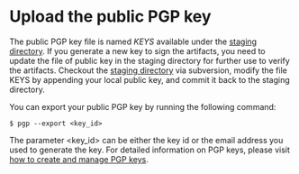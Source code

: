 <!--
#
# Licensed to the Apache Software Foundation (ASF) under one or more contributor
# license agreements.  See the NOTICE file distributed with this work for additional
# information regarding copyright ownership.  The ASF licenses this file to you
# under the Apache License, Version 2.0 (the # "License"); you may not use this
# file except in compliance with the License.  You may obtain a copy of the License
# at:
#
# http://www.apache.org/licenses/LICENSE-2.0
#
# Unless required by applicable law or agreed to in writing, software distributed
# under the License is distributed on an "AS IS" BASIS, WITHOUT WARRANTIES OR
# CONDITIONS OF ANY KIND, either express or implied.  See the License for the
# specific language governing permissions and limitations under the License.
#
-->

# Upload the public PGP key

The public PGP key file is named _KEYS_ available under the [staging directory](https://dist.apache.org/repos/dist/dev/incubator/openwhisk/). If you generate a new key to
sign the artifacts, you need to update the file of public key in the staging directory for further use to verify the
artifacts. Checkout the [staging directory](https://dist.apache.org/repos/dist/dev/incubator/openwhisk/) via subversion,
modify the file KEYS by appending your local public key, and commit it back to the staging directory.

You can export your public PGP key by running the following command:

```
$ pgp --export <key_id>
```

The parameter <key_id> can be either the key id or the email address you used to generate the key. For detailed information
on PGP keys, please visit [how to create and manage PGP keys](https://support.symantec.com/en_US/article.HOWTO41935.html).
